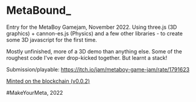 # MetaBound_

Entry for the MetaBoy Gamejam, November 2022.
Using three.js (3D graphics) + cannon-es.js (Physics) and a few other libraries - to create some 3D javascript for the first time.

Mostly unfinished, more of a 3D demo than anything else. Some of the roughest code I've ever drop-kicked together. But learnt a stack!

Submission/playable: https://itch.io/jam/metaboy-game-jam/rate/1791623

[Minted on the blockchain (v0.0.2)](https://explorer.loopring.io/nft/0x22b60c6ff19b6590216d5a45a96de404cd1897d3-0-0xfe23138c751c8146f2787738ba63333240508901-0xba2cd74f83711316bede9b16070a33d4d0bd23999911bb249ee3dde18b034bea-4)

#MakeYourMeta, 2022
